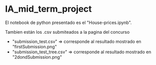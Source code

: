 # IA_mid_term_project

El notebook de python presentado es el "House-prices.ipynb".

Tambien están los .csv submiteados a la pagina del concurso
- "submission_test.csv" => corresponde al resultado mostrado en "firstSubmission.png"
- "submission_test_tree.csv" => corresponde al resultado mostrado en "2dondSubmission.png"

